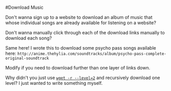 #Download Music

Don't wanna sign up to a website to download an album of music that 
whose individual songs are already available for listening on a website?
    
Don't wanna manually click through each of the download links manually 
to download each song?

Same here!
I wrote this to download some psycho pass songs available here: `http://anime.thehylia.com/soundtracks/album/psycho-pass-complete-original-soundtrack`

Modify if you need to download further than one layer of links down.
  
Why didn't you just use [`wget -r --level=2`](https://www.gnu.org/software/wget/manual/html_node/Recursive-Retrieval-Options.html)
and recursively download one level? I just wanted to write something myself.